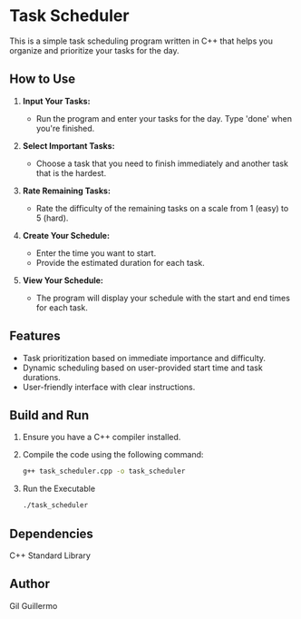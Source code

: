 # Task Scheduler

This is a simple task scheduling program written in C++ that helps you organize and prioritize your tasks for the day.

## How to Use

1. **Input Your Tasks:**
   - Run the program and enter your tasks for the day. Type 'done' when you're finished.

2. **Select Important Tasks:**
   - Choose a task that you need to finish immediately and another task that is the hardest.

3. **Rate Remaining Tasks:**
   - Rate the difficulty of the remaining tasks on a scale from 1 (easy) to 5 (hard).

4. **Create Your Schedule:**
   - Enter the time you want to start.
   - Provide the estimated duration for each task.

5. **View Your Schedule:**
   - The program will display your schedule with the start and end times for each task.

## Features

- Task prioritization based on immediate importance and difficulty.
- Dynamic scheduling based on user-provided start time and task durations.
- User-friendly interface with clear instructions.

## Build and Run

1. Ensure you have a C++ compiler installed.

2. Compile the code using the following command:
   ```bash
   g++ task_scheduler.cpp -o task_scheduler
3. Run the Executable
   ```bash
   ./task_scheduler

## Dependencies
C++ Standard Library

## Author
Gil Guillermo
